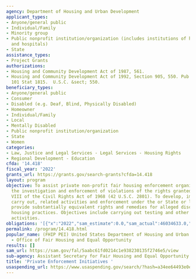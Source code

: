 ```yaml
---
agency: Department of Housing and Urban Development
applicant_types:
- Anyone/general public
- Individual/Family
- Minority group
- Public nonprofit institution/organization (includes institutions of higher education
  and hospitals)
- State
assistance_types:
- Project Grants
authorizations:
- Housing and Community Development Act of 1987, 561.
- Housing and Community Development Act of 1992, Section 905, 550. Pub. L. 102-550,
  101 Stat 1815.  U.S.C. &sect; 550.
beneficiary_types:
- Anyone/general public
- Consumer
- Disabled (e.g. Deaf, Blind, Physically Disabled)
- Homeowner
- Individual/Family
- Local
- Mentally Disabled
- Public nonprofit institution/organization
- State
- Women
categories:
- Law, Justice and Legal Services - Legal Services - Housing Rights
- Regional Development - Education
cfda: '14.418'
fiscal_year: '2022'
grants_url: https://grants.gov/search-grants?cfda=14.418
layout: program
objective: To assist private non-profit fair housing enforcement organizations in
  the investigation and enforcement of violations of the rights granted under title
  VIII of the Civil Rights Act of 1968 (42 U.S.C. 2801). To develop, implement, and
  carry out, related activities and enforcement under the or State or local laws that
  provide substantially equivalent rights and remedies for alleged discriminatory
  housing practices. Objectives include carrying out testing and other investigative
  activities.
obligations: '[{"x":"2022","sam_estimate":0.0,"sam_actual":46034633.0,"usa_spending_actual":48793475.77},{"x":"2023","sam_estimate":81336381.0,"sam_actual":0.0,"usa_spending_actual":56409029.59},{"x":"2024","sam_estimate":42300000.0,"sam_actual":0.0,"usa_spending_actual":1677538.0}]'
permalink: /program/14.418.html
popular_name: (FHIP PEI) United States Department of Housing and Urban Development
  - Office of Fair Housing and Equal Opportunity
results: []
sam_url: https://sam.gov/fal/5aabc61fd0214c1e938230135f2746e5/view
sub-agency: Assistant Secretary for Fair Housing and Equal Opportunity
title: 'Private Enforcement Initiatives '
usaspending_url: https://www.usaspending.gov/search/?hash=a34ee64493e0ec44b0c222ccf35939ca
---
```

